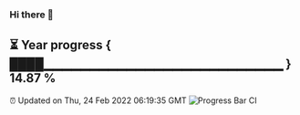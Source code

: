 ### Hi there 👋
⏳ Year progress { ████▁▁▁▁▁▁▁▁▁▁▁▁▁▁▁▁▁▁▁▁▁▁▁▁▁▁ } 14.87 %
---
⏰ Updated on Thu, 24 Feb 2022 06:19:35 GMT
![Progress Bar CI](https://github.com/liununu/liununu/workflows/Progress%20Bar%20CI/badge.svg)
